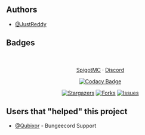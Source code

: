 
## Authors

- [@JustReddy](https://www.github.com/justreddy7397)




## Badges

<div align="center">
  <p align="center">
    <br />
    <br />
    <a href="https://www.spigotmc.org/members/justreddy.860803/">SpigotMC</a>
    ·
    <a href="https://discord.gg/K9jDNp9w">Discord</a>

[![Codacy Badge](https://app.codacy.com/project/badge/Grade/688927b3b2994d0698a8de66268c5c0f)](https://app.codacy.com/gh/JustReddy7397/NanoLimboAddon/dashboard?utm_source=gh&utm_medium=referral&utm_content=&utm_campaign=Badge_grade)
  </p>

[![Stargazers][stars-shield]][stars-url]
[![Forks][forks-shield]][forks-url]
[![Issues][issues-shield]][issues-url]

</div>

[forks-shield]: https://img.shields.io/github/forks/JustReddy7397/REggWars.svg?style=for-the-badge
[forks-url]: https://github.com/JustReddy7397/REggWars/network/members
[stars-shield]: https://img.shields.io/github/stars/JustReddy7397/REggWars.svg?style=for-the-badge
[stars-url]: https://github.com/JustReddy7397/REggWars/stargazers
[issues-shield]: https://img.shields.io/github/issues/JustReddy7397/REggWars.svg?style=for-the-badge
[issues-url]: https://github.com/JustReddy/REggWars/issues



## Users that "helped" this project
- [@Qubixor](https://github.com/Cubixor) - Bungeecord Support
